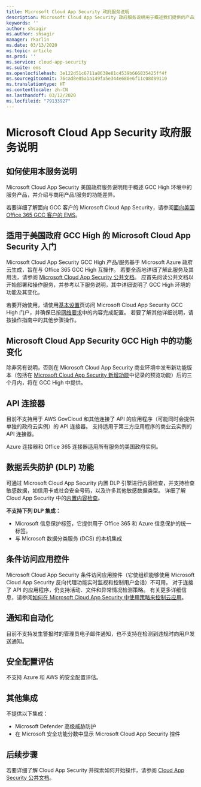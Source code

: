 ```yaml
---
title: Microsoft Cloud App Security 政府服务说明
description: Microsoft Cloud App Security 政府服务说明用于概述我们提供的产品/服务
keywords: ''
author: shsagir
ms.author: shsagir
manager: rkarlin
ms.date: 03/13/2020
ms.topic: article
ms.prod: ''
ms.service: cloud-app-security
ms.suite: ems
ms.openlocfilehash: 3e122d51c6711a8638e81c4539b666835425ff4f
ms.sourcegitcommit: 76cad8e05a1a149fa5e344e680e6f11c08d89110
ms.translationtype: HT
ms.contentlocale: zh-CN
ms.lasthandoff: 03/12/2020
ms.locfileid: "79133927"
---
```

# <a name="microsoft-cloud-app-security-government-service-description"></a>Microsoft Cloud App Security 政府服务说明

## <a name="how-to-use-this-service-description"></a>如何使用本服务说明

Microsoft Cloud App Security 美国政府服务说明用于概述 GCC High 环境中的服务产品，并介绍与商用产品/服务的功能差异。

若要详细了解面向 GCC 客户的 Microsoft Cloud App Security，请参阅[面向美国 Office 365 GCC 客户的 EMS](https://docs.microsoft.com/enterprise-mobility-security/solutions/ems-govt-service-description#ems-for-us-office-365-gcc-customers)。

## <a name="getting-started-with-microsoft-cloud-app-security-for-us-government-gcc-high"></a>适用于美国政府 GCC High 的 Microsoft Cloud App Security 入门

Microsoft Cloud App Security GCC High 产品/服务基于 Microsoft Azure 政府云生成，旨在与 Office 365 GCC High 互操作。 若要全面地详细了解此服务及其用法，请参阅 [Microsoft Cloud App Security 公共文档](https://docs.microsoft.com/cloud-app-security/)。 应首先阅读公共文档以开始部署和操作服务，并参考以下服务说明，其中详细说明了 GCC High 环境的功能及其变化。

若要开始使用，请使用[基本设置](https:/docs.microsoft.com/cloud-app-security/general-setup)页访问 Microsoft Cloud App Security GCC High 门户，并确保已按[网络要求](https://docs.microsoft.com/cloud-app-security/network-requirements)中的内容完成配置。 若要了解其他详细说明，请按操作指南中的其他步骤操作。

## <a name="feature-variations-in-microsoft-cloud-app-security-gcc-high"></a>Microsoft Cloud App Security GCC High 中的功能变化

除非另有说明，否则在 Microsoft Cloud App Security 商业环境中发布新功能版本（包括在 [Microsoft Cloud App Security 新增功能](https://docs.microsoft.com/cloud-app-security/release-notes)中记录的预览功能）后的三个月内，将在 GCC High 中提供。

## <a name="api-connector"></a>API 连接器

目前不支持用于 AWS GovCloud 和其他连接了 API 的应用程序（可能同时会提供单独的政府云实例）的 API 连接器。 支持适用于第三方应用程序的商业云实例的 API 连接器。

Azure 连接器和 Office 365 连接器适用所有服务的美国政府实例。

## <a name="data-loss-prevention-dlp-features"></a>数据丢失防护 (DLP) 功能

可通过 Microsoft Cloud App Security 内置 DLP 引擎进行内容检查，并支持检查敏感数据，如信用卡或社会安全号码，以及许多其他敏感数据类型。 详细了解 Cloud App Security 中的[内置内容检查](https://docs.microsoft.com/cloud-app-security/content-inspection-built-in)。

**不支持下列 DLP 集成：**

- Microsoft 信息保护标签，它提供用于 Office 365 和 Azure 信息保护的统一标签。
- 与 Microsoft 数据分类服务 (DCS) 的本机集成

## <a name="conditional-access-app-control"></a>条件访问应用控件

Microsoft Cloud App Security 条件访问应用控件（它使组织能够使用 Microsoft Cloud App Security 反向代理功能实时监视和控制用户会话）不可用。
对于连接了 API 的应用程序，仍支持活动、文件和异常情况检测策略。 有关更多详细信息，请参阅[如何在 Microsoft Cloud App Security 中使用策略来控制云应用](https://docs.microsoft.com/cloud-app-security/control-cloud-apps-with-policies)。

## <a name="notifications-and-automation"></a>通知和自动化

目前不支持发生警报时的管理员电子邮件通知，也不支持在检测到违规时向用户发送通知。

## <a name="security-configuration-assessments"></a>安全配置评估

不支持 Azure 和 AWS 的安全配置评估。

## <a name="other-integrations"></a>其他集成

不提供以下集成：

- Microsoft Defender 高级威胁防护
- 在 Microsoft 安全功能分数中显示 Microsoft Cloud App Security 控件

## <a name="next-steps"></a>后续步骤

若要详细了解 Cloud App Security 并探索如何开始操作，请参阅 [Cloud App Security 公共文档](https://docs.microsoft.com/cloud-app-security/)。
